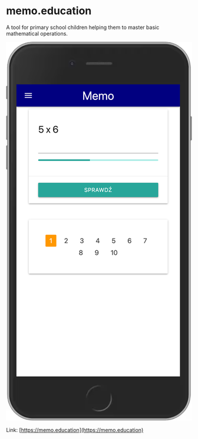 # memo.education

A tool for primary school children helping them to master basic mathematical operations.

![projects-memo-education.png](resources/projects-memo-education.png)

Link: [https://memo.education](https://memo.education)
